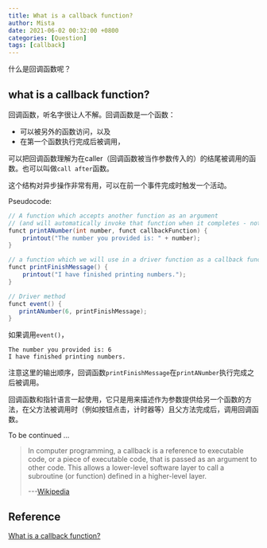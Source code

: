 ```yaml
---
title: What is a callback function?
author: Mista
date: 2021-06-02 00:32:00 +0800
categories: [Question]
tags: [callback]
---
```


什么是回调函数呢？

## what is a callback function?

回调函数，听名字很让人不解。回调函数是一个函数：

* 可以被另外的函数访问，以及
* 在第一个函数执行完成后被调用，

可以把回调函数理解为在caller（回调函数被当作参数传入的）的结尾被调用的函数。也可以叫做`call after`函数。

这个结构对异步操作非常有用，可以在前一个事件完成时触发一个活动。

Pseudocode:

```java
// A function which accepts another function as an argument
// (and will automatically invoke that function when it completes - note that there is no explicit call to callbackFunction)
funct printANumber(int number, funct callbackFunction) {
    printout("The number you provided is: " + number);
}

// a function which we will use in a driver function as a callback function
funct printFinishMessage() {
    printout("I have finished printing numbers.");
}

// Driver method
funct event() {
   printANumber(6, printFinishMessage);
}
```

如果调用`event()`，

```
The number you provided is: 6
I have finished printing numbers.
```

注意这里的输出顺序，回调函数`printFinishMessage`在`printANumber`执行完成之后被调用。

回调函数和指针语言一起使用，它只是用来描述作为参数提供给另一个函数的方法，在父方法被调用时（例如按钮点击，计时器等）且父方法完成后，调用回调函数。



To be continued ...

> In computer programming, a callback is a reference to executable code, or a piece of executable code, that is passed as an argument to other code. This allows a lower-level software layer to call a subroutine (or function) defined in a higher-level layer.
>
> ---[Wikipedia](https://en.wikipedia.org/wiki/Callback_(computer_science))

## Reference

[What is a callback function?](https://stackoverflow.com/questions/824234/what-is-a-callback-function)

